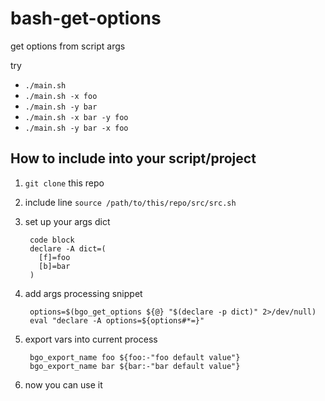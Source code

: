 # bash-get-options #

get options from script args 

try 

- `./main.sh`
- `./main.sh -x foo`
- `./main.sh -y bar`
- `./main.sh -x bar -y foo`
- `./main.sh -y bar -x foo`

## How to include into your script/project ##

1. `git clone` this repo
1. include line `source /path/to/this/repo/src/src.sh`
1. set up your args dict 

        code block
        declare -A dict=(
          [f]=foo
          [b]=bar
        )
1. add args processing snippet

        options=$(bgo_get_options ${@} "$(declare -p dict)" 2>/dev/null)
        eval "declare -A options=${options#*=}"
1. export vars into current process

        bgo_export_name foo ${foo:-"foo default value"}
        bgo_export_name bar ${bar:-"bar default value"}
1. now you can use it
